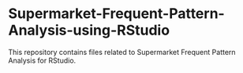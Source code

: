 # Supermarket-Frequent-Pattern-Analysis-using-RStudio
This repository contains files related to Supermarket Frequent Pattern Analysis for RStudio.
